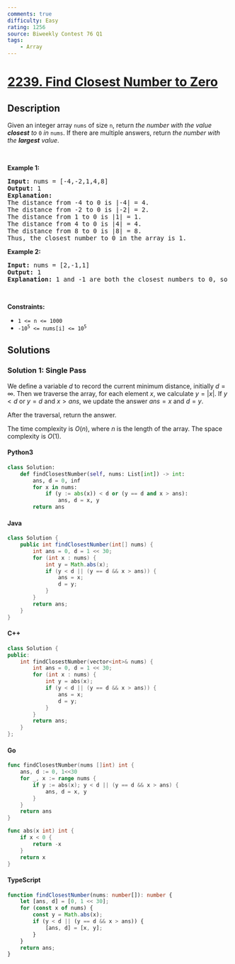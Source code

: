 ```yaml
---
comments: true
difficulty: Easy
rating: 1256
source: Biweekly Contest 76 Q1
tags:
    - Array
---
```


<!-- problem:start -->

# [2239. Find Closest Number to Zero](https://leetcode.com/problems/find-closest-number-to-zero)

## Description

<!-- description:start -->

<p>Given an integer array <code>nums</code> of size <code>n</code>, return <em>the number with the value <strong>closest</strong> to </em><code>0</code><em> in </em><code>nums</code>. If there are multiple answers, return <em>the number with the <strong>largest</strong> value</em>.</p>
<p>&nbsp;</p>
<p><strong class="example">Example 1:</strong></p>

<pre>
<strong>Input:</strong> nums = [-4,-2,1,4,8]
<strong>Output:</strong> 1
<strong>Explanation:</strong>
The distance from -4 to 0 is |-4| = 4.
The distance from -2 to 0 is |-2| = 2.
The distance from 1 to 0 is |1| = 1.
The distance from 4 to 0 is |4| = 4.
The distance from 8 to 0 is |8| = 8.
Thus, the closest number to 0 in the array is 1.
</pre>

<p><strong class="example">Example 2:</strong></p>

<pre>
<strong>Input:</strong> nums = [2,-1,1]
<strong>Output:</strong> 1
<strong>Explanation:</strong> 1 and -1 are both the closest numbers to 0, so 1 being larger is returned.
</pre>

<p>&nbsp;</p>
<p><strong>Constraints:</strong></p>

<ul>
	<li><code>1 &lt;= n &lt;= 1000</code></li>
	<li><code>-10<sup>5</sup> &lt;= nums[i] &lt;= 10<sup>5</sup></code></li>
</ul>

<!-- description:end -->

## Solutions

<!-- solution:start -->

### Solution 1: Single Pass

We define a variable $\textit{d}$ to record the current minimum distance, initially $\textit{d}=\infty$. Then we traverse the array, for each element $x$, we calculate $y=|x|$. If $y \lt d$ or $y=d$ and $x \gt \textit{ans}$, we update the answer $\textit{ans}=x$ and $\textit{d}=y$.

After the traversal, return the answer.

The time complexity is $O(n)$, where $n$ is the length of the array. The space complexity is $O(1)$.

<!-- tabs:start -->

#### Python3

```python
class Solution:
    def findClosestNumber(self, nums: List[int]) -> int:
        ans, d = 0, inf
        for x in nums:
            if (y := abs(x)) < d or (y == d and x > ans):
                ans, d = x, y
        return ans
```

#### Java

```java
class Solution {
    public int findClosestNumber(int[] nums) {
        int ans = 0, d = 1 << 30;
        for (int x : nums) {
            int y = Math.abs(x);
            if (y < d || (y == d && x > ans)) {
                ans = x;
                d = y;
            }
        }
        return ans;
    }
}
```

#### C++

```cpp
class Solution {
public:
    int findClosestNumber(vector<int>& nums) {
        int ans = 0, d = 1 << 30;
        for (int x : nums) {
            int y = abs(x);
            if (y < d || (y == d && x > ans)) {
                ans = x;
                d = y;
            }
        }
        return ans;
    }
};
```

#### Go

```go
func findClosestNumber(nums []int) int {
	ans, d := 0, 1<<30
	for _, x := range nums {
		if y := abs(x); y < d || (y == d && x > ans) {
			ans, d = x, y
		}
	}
	return ans
}

func abs(x int) int {
	if x < 0 {
		return -x
	}
	return x
}
```

#### TypeScript

```ts
function findClosestNumber(nums: number[]): number {
    let [ans, d] = [0, 1 << 30];
    for (const x of nums) {
        const y = Math.abs(x);
        if (y < d || (y == d && x > ans)) {
            [ans, d] = [x, y];
        }
    }
    return ans;
}
```

<!-- tabs:end -->

<!-- solution:end -->

<!-- problem:end -->
